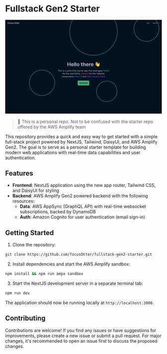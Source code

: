 # Fullstack Gen2 Starter

![homepage](./homepage.png)

> 🚨 This is a personal repo. Not to be confused with the starter repo offered by the AWS Amplify team

This repository provides a quick and easy way to get started with a simple full-stack project powered by NextJS, Tailwind, DaisyUI, and AWS Amplify Gen2. The goal is to serve as a personal starter template for building modern web applications with real-time data capabilities and user authentication.

## Features

- **Frontend**: NextJS application using the new app router, Tailwind CSS, and DaisyUI for styling
- **Backend**: AWS Amplify Gen2 powered backend with the following resources:
  - **Data**: AWS AppSync (GraphQL API) with real-time websocket subscriptions, backed by DynamoDB
  - **Auth**: Amazon Cognito for user authentication (email sign-in)

## Getting Started

1. Clone the repository:

```sh
git clone https://github.com/focusOtter/fullstack-gen2-starter.git
```

2. Install dependencies and start the AWS Amplify sandbox:

```sh
npm install && npm run ampx sandbox
```

3. Start the NextJS development server in a separate terminal tab:

```sh
npm run dev
```

The application should now be running locally at `http://localhost:3000`.

## Contributing

Contributions are welcome! If you find any issues or have suggestions for improvements, please create a new issue or submit a pull request. For major changes, it's recommended to open an issue first to discuss the proposed changes.
